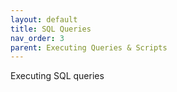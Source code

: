 ```yaml
---
layout: default
title: SQL Queries
nav_order: 3
parent: Executing Queries & Scripts
---
```


Executing SQL queries